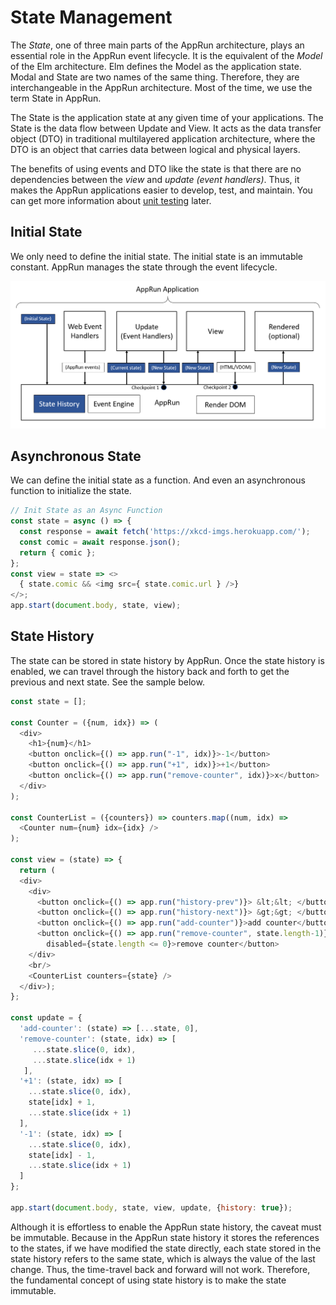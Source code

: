 # State Management

The _State_, one of three main parts of the AppRun architecture, plays an essential role in the AppRun event lifecycle. It is the equivalent of the _Model_ of the Elm architecture. Elm defines the Model as the application state. Modal and State are two names of the same thing. Therefore, they are interchangeable in the AppRun architecture. Most of the time, we use the term State in AppRun.

The State is the application state at any given time of your applications. The State is the data flow between Update and View. It acts as the data transfer object (DTO) in traditional multilayered application architecture, where the DTO is an object that carries data between logical and physical layers.

The benefits of using events and DTO like the state is that there are no dependencies between the _view_ and _update (event handlers)_. Thus, it makes the AppRun applications easier to develop, test, and maintain. You can get more information about [unit testing](unit-testing.md) later.

## Initial State

We only need to define the initial state. The initial state is an immutable constant. AppRun manages the state through the event lifecycle.

![](imgs/Figure_3-1.png)


## Asynchronous State

We can define the initial state as a function. And even an asynchronous function to initialize the state.

```js
// Init State as an Async Function
const state = async () => {
  const response = await fetch('https://xkcd-imgs.herokuapp.com/');
  const comic = await response.json();
  return { comic };
};
const view = state => <>
  { state.comic && <img src={ state.comic.url } />}
</>;
app.start(document.body, state, view);
```
<apprun-play style="height:300px"></apprun-play>


## State History

The state can be stored in state history by AppRun. Once the state history is enabled, we can travel through the history back and forth to get the previous and next state. See the sample below.

```js
const state = [];

const Counter = ({num, idx}) => (
  <div>
    <h1>{num}</h1>
    <button onclick={() => app.run("-1", idx)}>-1</button>
    <button onclick={() => app.run("+1", idx)}>+1</button>
    <button onclick={() => app.run("remove-counter", idx)}>x</button>
  </div>
);

const CounterList = ({counters}) => counters.map((num, idx) =>
  <Counter num={num} idx={idx} />
);

const view = (state) => {
  return (
  <div>
    <div>
      <button onclick={() => app.run("history-prev")}> &lt;&lt; </button>
      <button onclick={() => app.run("history-next")}> &gt;&gt; </button>
      <button onclick={() => app.run("add-counter")}>add counter</button>
      <button onclick={() => app.run("remove-counter", state.length-1)}
        disabled={state.length <= 0}>remove counter</button>
    </div>
    <br/>
    <CounterList counters={state} />
  </div>);
};

const update = {
  'add-counter': (state) => [...state, 0],
  'remove-counter': (state, idx) => [
     ...state.slice(0, idx),
     ...state.slice(idx + 1)
   ],
  '+1': (state, idx) => [
    ...state.slice(0, idx),
    state[idx] + 1,
    ...state.slice(idx + 1)
  ],
  '-1': (state, idx) => [
    ...state.slice(0, idx),
    state[idx] - 1,
    ...state.slice(idx + 1)
  ]
};

app.start(document.body, state, view, update, {history: true});
```
<apprun-play style="height:380px"></apprun-play>

Although it is effortless to enable the AppRun state history, the caveat must be immutable. Because in the AppRun state history it stores the references to the states, if we have modified the state directly, each state stored in the state history refers to the same state, which is always the value of the last change. Thus, the time-travel back and forward will not work. Therefore, the fundamental concept of using state history is to make the state immutable.